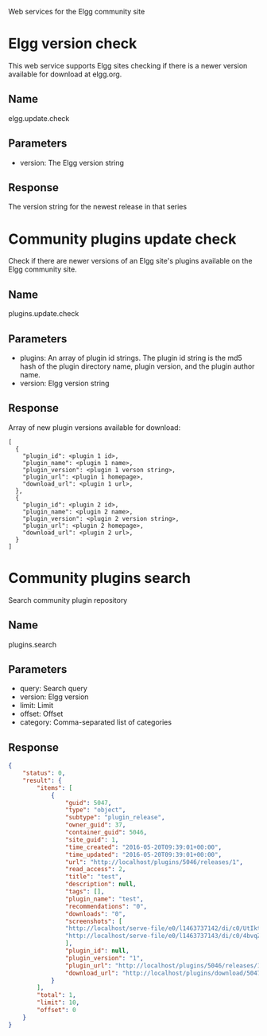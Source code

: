 Web services for the Elgg community site

Elgg version check
==================
This web service supports Elgg sites checking if there is a newer version
available for download at elgg.org.

Name
----
elgg.update.check

Parameters
----------
 * version: The Elgg version string

Response
--------
The version string for the newest release in that series


Community plugins update check
==============================
Check if there are newer versions of an Elgg site's plugins available on
the Elgg community site.

Name
----
plugins.update.check

Parameters
----------
 * plugins: An array of plugin id strings. The plugin id string is the md5 hash
   of the plugin directory name, plugin version, and the plugin author name.
 * version: Elgg version string

Response
--------
Array of new plugin versions available for download:

```
[
  {
    "plugin_id": <plugin 1 id>,
    "plugin_name": <plugin 1 name>,
    "plugin_version": <plugin 1 verson string>,
    "plugin_url": <plugin 1 homepage>,
    "download_url": <plugin 1 url>,
  },
  {
    "plugin_id": <plugin 2 id>,
    "plugin_name": <plugin 2 name>,
    "plugin_version": <plugin 2 version string>,
    "plugin_url": <plugin 2 homepage>,
    "download_url": <plugin 2 url>,
  }
]
```

Community plugins search
==============================
Search community plugin repository

Name
----
plugins.search

Parameters
----------
 * query: Search query
 * version: Elgg version
 * limit: Limit
 * offset: Offset
 * category: Comma-separated list of categories

Response
--------

```json
{
	"status": 0,
	"result": {
		"items": [
			{
				"guid": 5047,
				"type": "object",
				"subtype": "plugin_release",
				"owner_guid": 37,
				"container_guid": 5046,
				"site_guid": 1,
				"time_created": "2016-05-20T09:39:01+00:00",
				"time_updated": "2016-05-20T09:39:01+00:00",
				"url": "http://localhost/plugins/5046/releases/1",
				"read_access": 2,
				"title": "test",
				"description": null,
				"tags": [],
				"plugin_name": "test",
				"recommendations": "0",
				"downloads": "0",
				"screenshots": [
				"http://localhost/serve-file/e0/l1463737142/di/c0/UtIktDHGuOI5mMUVvZn1oCpXgfawYSxAvGr9UEkSoDI/5000/5046/plugins/5046_image_1.jpg",
				"http://localhost/serve-file/e0/l1463737143/di/c0/4bvqZzs76VOYDSICwDa38EISLVqne4wy8EccKLwTbBA/5000/5046/plugins/5046_image_2.jpg"
				],
				"plugin_id": null,
				"plugin_version": "1",
				"plugin_url": "http://localhost/plugins/5046/releases/1",
				"download_url": "http://localhost/plugins/download/5047"
			}
		],
		"total": 1,
		"limit": 10,
		"offset": 0
	}
}
```